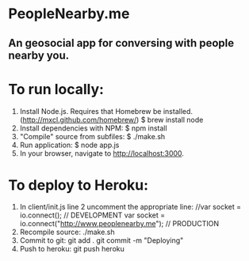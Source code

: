 PeopleNearby.me
===============

An geosocial app for conversing with people nearby you.
-------------------------------------------------------

# To run locally:

1. Install Node.js. Requires that Homebrew be installed. (http://mxcl.github.com/homebrew/)
	$ brew install node
2. Install dependencies with NPM:
	$ npm install
3. "Compile" source from subfiles:
	$ ./make.sh
4. Run application:
	$ node app.js
4. In your browser, navigate to [http://localhost:3000](http://localhost:3000).

# To deploy to Heroku:

1. In client/init.js line 2 uncomment the appropriate line:
	//var socket = io.connect(); // DEVELOPMENT
	var socket = io.connect("http://www.peoplenearby.me"); // PRODUCTION
2. Recompile source:
	./make.sh
3. Commit to git:
	git add .
	git commit -m "Deploying"
4. Push to heroku:
	git push heroku